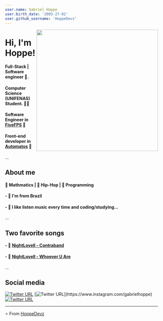 ```yaml
---
user.name: Gabriel Hoppe
user.birth_date: '2003-27-02'
user.github_username: 'HoppeDevz'
---
```


<img align="right" width="400" height="400" src="https://i.imgur.com/FufhAF4.png">


# Hi, I'm Hoppe!

#### Full-Stack | Software engineer :robot:.

#### Computer Science (UNIFENAS) Student. :man_technologist:

#### Software Engineer in [FiveFPS](https://fivefps.com) 🚀

#### Front-end developer in [Automatos](https://automatos.com) 🚀
...
<!------------------------------------------------------------------------------------------------->

## About me 

#### 💛 Mathmatics | 💛 Hip-Hop | 💛 Programming

#### - 🍥 I'm from Brazil
#### - 🍥 I like listen music every time and coding/studying...
...

<!------------------------------------------------------------------------------------------------->

## Two favorite songs
#### - 🥤 [NightLovell - Contraband](https://www.youtube.com/watch?v=ZHI18vd9IJE)
#### - 🥤 [NightLovell - Whoever U Are](https://www.youtube.com/watch?v=91Wx_0R6vFY)
...

<!------------------------------------------------------------------------------------------------->

## Social media

[![Twitter URL](https://img.shields.io/twitter/url?color=%231DA1F2&label=follow&logo=twitter&logoColor=%231DA1F2&style=flat-square&url=https%3A%2F%2Fwww.reddit.com%2Fuser%2FFatChicken277)](https://twitter.com/GabrielhoppeM)
[![Twitter URL](https://img.shields.io/twitter/url?color=%23fb3958&label=follow&logo=instagram&logoColor=%23fb3958&style=flat-square&url=https%3A%2F%2Fwww.instagram.com%2Falejorc_)](https://www.instagram.com/gabrielhoppe)
[![Twitter URL](https://img.shields.io/twitter/url?color=%230072b1&label=connect&logo=linkedin&logoColor=%230072b1&style=flat-square&url=https%3A%2F%2Fwww.linkedin.com%2Fin%2Falejandro-ramirez-ciceros%2F)](https://www.linkedin.com/in/gabriel-hoppe-0b13a51ab/)

---
⭐️ From [HoppeDevz](https://github.com/FatChicken277)
